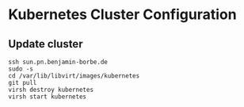 # Kubernetes Cluster Configuration

## Update cluster

```
ssh sun.pn.benjamin-borbe.de
sudo -s
cd /var/lib/libvirt/images/kubernetes
git pull
virsh destroy kubernetes
virsh start kubernetes
```
